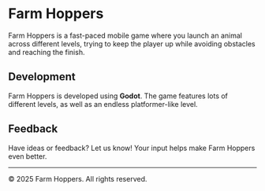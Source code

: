 # Farm Hoppers

Farm Hoppers is a fast-paced mobile game where you launch an animal across different levels, trying to keep the player up while avoiding obstacles and reaching the finish.

## Development
Farm Hoppers is developed using **Godot**. The game features lots of different levels, as well as an endless platformer-like level.

## Feedback
Have ideas or feedback? Let us know! Your input helps make Farm Hoppers even better.

---
© 2025 Farm Hoppers. All rights reserved.

